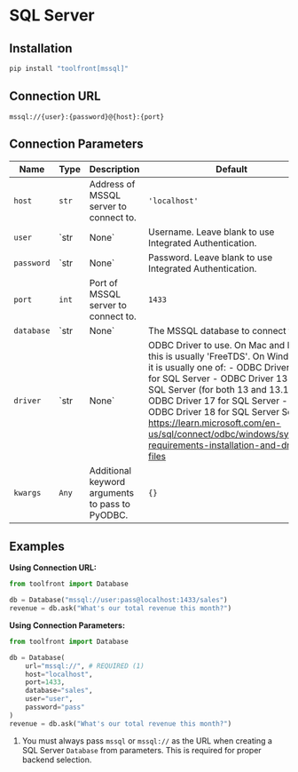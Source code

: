 # SQL Server

## Installation

```bash
pip install "toolfront[mssql]"
```

## Connection URL

```
mssql://{user}:{password}@{host}:{port}
```

## Connection Parameters

| Name                     | Type                                        | Description                                                                                                                                                                                                                                                                                                                                 | Default           |
|--------------------------|---------------------------------------------|---------------------------------------------------------------------------------------------------------------------------------------------------------------------------------------------------------------------------------------------------------------------------------------------------------------------------------------------|-------------------|
| `host`                   | `str`                                       | Address of MSSQL server to connect to.                                                                                                                                                                                                                                                                                                     | `'localhost'`     |
| `user`                   | `str | None`                                | Username. Leave blank to use Integrated Authentication.                                                                                                                                                                                                                                                                                    | `None`            |
| `password`               | `str | None`                                | Password. Leave blank to use Integrated Authentication.                                                                                                                                                                                                                                                                                    | `None`            |
| `port`                   | `int`                                       | Port of MSSQL server to connect to.                                                                                                                                                                                                                                                                                                        | `1433`            |
| `database`               | `str | None`                                | The MSSQL database to connect to.                                                                                                                                                                                                                                                                                                          | `None`            |
| `driver`                 | `str | None`                                | ODBC Driver to use. On Mac and Linux this is usually 'FreeTDS'. On Windows, it is usually one of: - ODBC Driver 11 for SQL Server - ODBC Driver 13 for SQL Server (for both 13 and 13.1) - ODBC Driver 17 for SQL Server - ODBC Driver 18 for SQL Server See https://learn.microsoft.com/en-us/sql/connect/odbc/windows/system-requirements-installation-and-driver-files | `None`            |
| `kwargs`                 | `Any`                                       | Additional keyword arguments to pass to PyODBC.                                                                                                                                                                                                                                                                                            | `{}`              |

## Examples

**Using Connection URL:**
```python
from toolfront import Database

db = Database("mssql://user:pass@localhost:1433/sales")
revenue = db.ask("What's our total revenue this month?")
```

**Using Connection Parameters:**
```python
from toolfront import Database

db = Database(
    url="mssql://", # REQUIRED (1)
    host="localhost",
    port=1433,
    database="sales",
    user="user",
    password="pass"
)
revenue = db.ask("What's our total revenue this month?")
```

1. You must always pass `mssql` or `mssql://` as the URL when creating a SQL Server `Database` from parameters. This is required for proper backend selection.